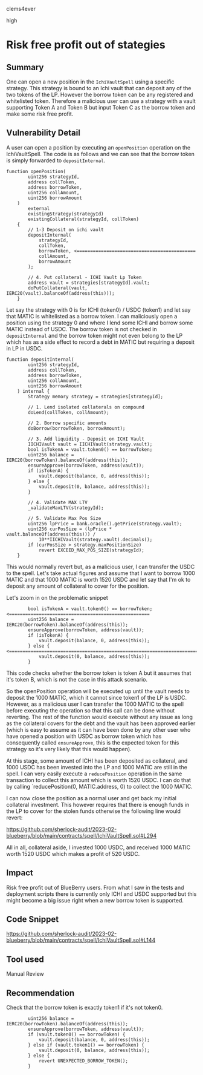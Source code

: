 clems4ever

high

# Risk free profit out of stategies

## Summary

One can open a new position in the `IchiVaultSpell` using a specific strategy. This strategy is bound to an Ichi vault that can deposit any of the two tokens of the LP. However the borrow token can be any registered and whitelisted token. Therefore a malicious user can use a strategy with a vault supporting Token A and Token B but input Token C as the borrow token and make some risk free profit. 

## Vulnerability Detail

A user can open a position by executing an `openPosition` operation on the IchiVaultSpell. The code is as follows and we can see that the borrow token is simply forwarded to `depositInternal`.

```solidity
function openPosition(
        uint256 strategyId,
        address collToken,
        address borrowToken,
        uint256 collAmount,
        uint256 borrowAmount
    )
        external
        existingStrategy(strategyId)
        existingCollateral(strategyId, collToken)
    {
        // 1-3 Deposit on ichi vault
        depositInternal(
            strategyId,
            collToken,
            borrowToken, <============================================
            collAmount,
            borrowAmount
        );

        // 4. Put collateral - ICHI Vault Lp Token
        address vault = strategies[strategyId].vault;
        doPutCollateral(vault, IERC20(vault).balanceOf(address(this)));
    }
```

Let say the strategy with 0 is for ICHI (token0) / USDC (token1) and let say that MATIC is whitelisted as a borrow token. I can maliciously open a position using the strategy 0 and where I lend some ICHI and borrow some MATIC instead of USDC. The borrow token is not checked in `depositInternal` and the borrow token might not even belong to the LP which has as a side effect to record a debt in MATIC but requiring a deposit in LP in USDC. 

```solidity
function depositInternal(
        uint256 strategyId,
        address collToken,
        address borrowToken,
        uint256 collAmount,
        uint256 borrowAmount
    ) internal {
        Strategy memory strategy = strategies[strategyId];

        // 1. Lend isolated collaterals on compound
        doLend(collToken, collAmount);

        // 2. Borrow specific amounts
        doBorrow(borrowToken, borrowAmount);

        // 3. Add liquidity - Deposit on ICHI Vault
        IICHIVault vault = IICHIVault(strategy.vault);
        bool isTokenA = vault.token0() == borrowToken;
        uint256 balance = IERC20(borrowToken).balanceOf(address(this));
        ensureApprove(borrowToken, address(vault));
        if (isTokenA) {
            vault.deposit(balance, 0, address(this));
        } else {
            vault.deposit(0, balance, address(this));
        }

        // 4. Validate MAX LTV
        _validateMaxLTV(strategyId);

        // 5. Validate Max Pos Size
        uint256 lpPrice = bank.oracle().getPrice(strategy.vault);
        uint256 curPosSize = (lpPrice * vault.balanceOf(address(this))) /
            10**IICHIVault(strategy.vault).decimals();
        if (curPosSize > strategy.maxPositionSize)
            revert EXCEED_MAX_POS_SIZE(strategyId);
    }
```

This would normally revert but, as a malicious user, I can transfer the USDC to the spell.
Let's take actual figures and assume that I want to borrow 1000 MATIC and that 1000 MATIC is worth 1520 USDC and let say that I'm ok to deposit any amount of collateral to cover for the position.

Let's zoom in on the problematic snippet

```solidity
        bool isTokenA = vault.token0() == borrowToken; <====================================================
        uint256 balance = IERC20(borrowToken).balanceOf(address(this));
        ensureApprove(borrowToken, address(vault));
        if (isTokenA) {
            vault.deposit(balance, 0, address(this));
        } else { <======================================================================
            vault.deposit(0, balance, address(this));
        }
```
This code checks whether the borrow token is token A but it assumes that it's token B, which is not the case in this attack scenario.

So the openPosition operation will be executed up until the vault needs to deposit the 1000 MATIC, which it cannot since token1 of the LP is USDC. However, as a malicious user I can transfer the 1000 MATIC to the spell before executing the operation so that this call can be done without reverting. The rest of the function would execute without any issue as long as the collateral covers for the debt and the vault has been approved earlier (which is easy to assume as it can have been done by any other user who have opened a position with USDC as borrow token which has consequently called `ensureApprove`, this is the expected token for this strategy so it's very likely that this would happen). 

At this stage, some amount of ICHI has been deposited as collateral, and 1000 USDC has been invested into the LP and 1000 MATIC are still in the spell. I can very easily execute a `reducePosition` operation in the same transaction to collect this amount which is worth 1520 USDC. I can do that by calling `reducePosition(0, MATIC.address, 0) to collect the 1000 MATIC.

I can now close the position as a normal user and get back my initial collateral investment. This however requires that there is enough funds in the LP to cover for the stolen funds otherwise the following line would revert: 

https://github.com/sherlock-audit/2023-02-blueberry/blob/main/contracts/spell/IchiVaultSpell.sol#L294

All in all, collateral aside, I invested 1000 USDC, and received 1000 MATIC worth 1520 USDC which makes a profit of 520 USDC.

## Impact

Risk free profit out of BlueBerry users. From what I saw in the tests and deployment scripts there is currently only ICHI and USDC supported but this might become a big issue right when a new borrow token is supported.

## Code Snippet

https://github.com/sherlock-audit/2023-02-blueberry/blob/main/contracts/spell/IchiVaultSpell.sol#L144

## Tool used

Manual Review

## Recommendation

Check that the borrow token is exactly token1 if it's not token0.

```solidity
        uint256 balance = IERC20(borrowToken).balanceOf(address(this));
        ensureApprove(borrowToken, address(vault));
        if (vault.token0() == borrowToken) {
            vault.deposit(balance, 0, address(this));
        } else if (vault.token1() == borrowToken) {
            vault.deposit(0, balance, address(this));
        } else {
            revert UNEXPECTED_BORROW_TOKEN();
        }
```